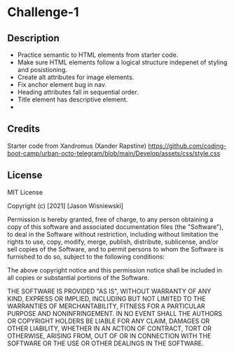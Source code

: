 # Challenge-1
## Description
- Practice semantic to HTML elements from starter code.
- Make sure HTML elements follow a logical structure indepenet of styling and posistioning.
- Create alt attributes for image elements.
- Fix anchor element bug in nav.
- Heading attributes fall in sequential order.
- Title element has descriptive element.
- 
## Credits
Starter code from Xandromus (Xander Rapstine) https://github.com/coding-boot-camp/urban-octo-telegram/blob/main/Develop/assets/css/style.css

## License
MIT License

Copyright (c) [2021] [Jason Wisniewski]

Permission is hereby granted, free of charge, to any person obtaining a copy
of this software and associated documentation files (the "Software"), to deal
in the Software without restriction, including without limitation the rights
to use, copy, modify, merge, publish, distribute, sublicense, and/or sell
copies of the Software, and to permit persons to whom the Software is
furnished to do so, subject to the following conditions:

The above copyright notice and this permission notice shall be included in all
copies or substantial portions of the Software.

THE SOFTWARE IS PROVIDED "AS IS", WITHOUT WARRANTY OF ANY KIND, EXPRESS OR
IMPLIED, INCLUDING BUT NOT LIMITED TO THE WARRANTIES OF MERCHANTABILITY,
FITNESS FOR A PARTICULAR PURPOSE AND NONINFRINGEMENT. IN NO EVENT SHALL THE
AUTHORS OR COPYRIGHT HOLDERS BE LIABLE FOR ANY CLAIM, DAMAGES OR OTHER
LIABILITY, WHETHER IN AN ACTION OF CONTRACT, TORT OR OTHERWISE, ARISING FROM,
OUT OF OR IN CONNECTION WITH THE SOFTWARE OR THE USE OR OTHER DEALINGS IN THE
SOFTWARE.
